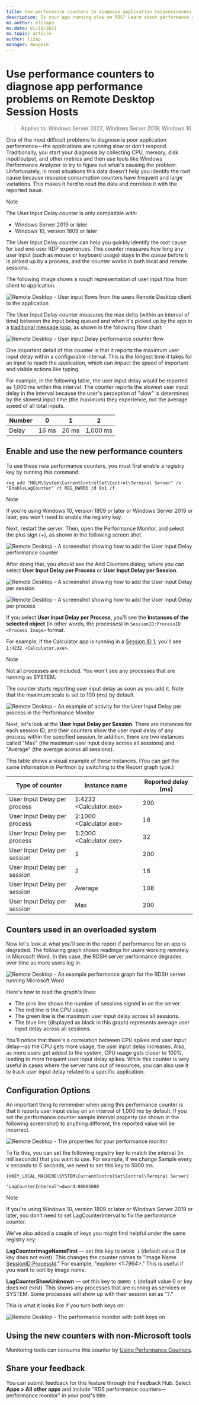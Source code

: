 ```yaml
---
title: Use performance counters to diagnose application responsiveness problems on Remote Desktop Session Hosts
description: Is your app running slow on RDS? Learn about performance counters you can use to diagnose app performance problems on RDSH
ms.author: elizapo
ms.date: 01/19/2021
ms.topic: article
author: lizap
manager: dougkim
---
```


# Use performance counters to diagnose app performance problems on Remote Desktop Session Hosts

>Applies to: Windows Server 2022, Windows Server 2019, Windows 10

One of the most difficult problems to diagnose is poor application performance—the applications are running slow or don't respond. Traditionally, you start your diagnosis by collecting CPU, memory, disk input/output, and other metrics and then use tools like Windows Performance Analyzer to try to figure out what's causing the problem. Unfortunately, in most situations this data doesn't help you identify the root cause because resource consumption counters have frequent and large variations. This makes it hard to read the data and correlate it with the reported issue.

> [!NOTE]
> The User Input Delay counter is only compatible with:
> - Windows Server 2019 or later
> - Windows 10, version 1809 or later

The User Input Delay counter can help you quickly identify the root cause for bad end user RDP experiences. This counter measures how long any user input (such as mouse or keyboard usage) stays in the queue before it is picked up by a process, and the counter works in both local and remote sessions.

The following image shows a rough representation of user input flow from client to application.

![Remote Desktop - User input flows from the users Remote Desktop client to the application](./media/rds-user-input.png)

The User Input Delay counter measures the max delta (within an interval of time) between the input being queued and when it's picked up by the app in a [traditional message loop](/windows/win32/winmsg/about-messages-and-message-queues#message-loop), as shown in the following flow chart:

![Remote Desktop - User input Delay performance counter flow](./media/rds-user-input-delay.png)

One important detail of this counter is that it reports the maximum user input delay within a configurable interval. This is the longest time it takes for an input to reach the application, which can impact the speed of important and visible actions like typing.

For example, in the following table, the user input delay would be reported as 1,000 ms within this interval. The counter reports the slowest user input delay in the interval because the user's perception of "slow" is determined by the slowest input time (the maximum) they experience, not the average speed of all total inputs.

| Number |   0   |   1   |    2     |
| ------ | ----- | ----- | -------- |
| Delay  | 16 ms | 20 ms | 1,000 ms |

## Enable and use the new performance counters

To use these new performance counters, you must first enable a registry key by running this command:

```
reg add "HKLM\System\CurrentControlSet\Control\Terminal Server" /v "EnableLagCounter" /t REG_DWORD /d 0x1 /f
```

> [!NOTE]
> If you're using Windows 10, version 1809 or later or Windows Server 2019 or later, you won't need to enable the registry key.

Next, restart the server. Then, open the Performance Monitor, and select the plus sign (+), as shown in the following screen shot.

![Remote Desktop - A screenshot showing how to add the User input Delay performance counter](./media/rds-add-user-input-counter-screen.png)

After doing that, you should see the Add Counters dialog, where you can select **User Input Delay per Process** or **User Input Delay per Session**.

![Remote Desktop - A screenshot showing how to add the User input Delay per session](./media/rds-user-delay-per-session.png)

![Remote Desktop - A screenshot showing how to add the User input Delay per process](./media/rds-user-delay-per-process.png)

If you select **User Input Delay per Process**, you'll see the **Instances of the selected object** (in other words, the processes) in `SessionID:ProcessID <Process Image>` format.

For example, if the Calculator app is running in a [Session ID 1](/previous-versions/iis/6.0-sdk/ms524326(v=vs.90)), you'll see ```1:4232 <Calculator.exe>```.

> [!NOTE]
> Not all processes are included. You won't see any processes that are running as SYSTEM.

The counter starts reporting user input delay as soon as you add it. Note that the maximum scale is set to 100 (ms) by default.

![Remote Desktop - An example of activity for the User Input Delay per process in the Performance Monitor](./media/rds-sample-user-input-delay-perfmon.png)

Next, let's look at the **User Input Delay per Session**. There are instances for each session ID, and their counters show the user input delay of any process within the specified session. In addition, there are two instances called "Max" (the maximum user input delay across all sessions) and "Average" (the average acorss all sessions).

This table shows a visual example of these instances. (You can get the same information in Perfmon by switching to the Report graph type.)

| Type of counter | Instance name | Reported delay (ms) |
| --------------- | ------------- | ------------------- |
| User Input Delay per process | 1:4232 <Calculator.exe> |    200 |
| User Input Delay per process | 2:1000 <Calculator.exe> |     16 |
| User Input Delay per process | 1:2000 <Calculator.exe> |     32 |
| User Input Delay per session | 1 |    200 |
| User Input Delay per session | 2 |     16 |
| User Input Delay per session | Average |     108 |
| User Input Delay per session | Max |     200 |

## Counters used in an overloaded system

Now let's look at what you'll see in the report if performance for an app is degraded. The following graph shows readings for users working remotely in Microsoft Word. In this case, the RDSH server performance degrades over time as more users log in.

![Remote Desktop - An example performance graph for the RDSH server running Microsoft Word](./media/rds-user-input-perf-graph.png)

Here's how to read the graph's lines:

- The pink line shows the number of sessions signed in on the server.
- The red line is the CPU usage.
- The green line is the maximum user input delay across all sessions.
- The blue line (displayed as black in this graph) represents average user input delay across all sessions.

You'll notice that there's a correlation between CPU spikes and user input delay—as the CPU gets more usage, the user input delay increases. Also, as more users get added to the system, CPU usage gets closer to 100%, leading to more frequent user input delay spikes. While this counter is very useful in cases where the server runs out of resources, you can also use it to track user input delay related to a specific application.

## Configuration Options

An important thing to remember when using this performance counter is that it reports user input delay on an interval of 1,000 ms by default. If you set the performance counter sample interval property (as shown in the following screenshot) to anything different, the reported value will be incorrect.

![Remote Desktop - The properties for your performance monitor](./media/rds-user-input-perfmon-properties.png)

To fix this, you can set the following registry key to match the interval (in milliseconds) that you want to use. For example, if we change Sample every x seconds to 5 seconds, we need to set this key to 5000 ms.

```
[HKEY_LOCAL_MACHINE\SYSTEM\CurrentControlSet\Control\Terminal Server]

"LagCounterInterval"=dword:00005000
```

> [!NOTE]
> If you're using Windows 10, version 1809 or later or Windows Server 2019 or later, you don't need to set LagCounterInterval to fix the performance counter.

We've also added a couple of keys you might find helpful under the same registry key:

**LagCounterImageNameFirst** — set this key to `DWORD 1` (default value 0 or key does not exist). This changes the counter names to "Image Name <SessionID:ProcessId>." For example, "explorer <1:7964>." This is useful if you want to sort by image name.

**LagCounterShowUnknown** — set this key to `DWORD 1` (default value 0 or key does not exist). This shows any processes that are running as services or SYSTEM. Some processes will show up with their session set as "?."

This is what it looks like if you turn both keys on:

![Remote Desktop - The performance monitor with both keys on](./media/rds-user-input-delay-with-two-counters.png)

## Using the new counters with non-Microsoft tools

Monitoring tools can consume this counter by [Using Performance Counters](/windows/win32/perfctrs/using-performance-counters).

## Share your feedback

You can submit feedback for this feature through the Feedback Hub. Select **Apps > All other apps** and include "RDS performance counters—performance monitor" in your post's title.
